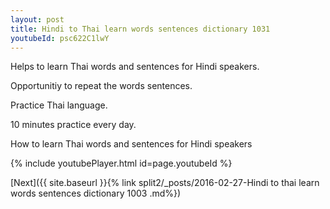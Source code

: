 ```yaml
---
layout: post
title: Hindi to Thai learn words sentences dictionary 1031 
youtubeId: psc622C1lwY
---
```

 
 
Helps to learn Thai words and sentences for Hindi speakers.

Opportunitiy to repeat the words sentences. 

Practice Thai language. 
 
10 minutes practice every day. 
 
How to learn Thai words and sentences for Hindi speakers 
 
{% include youtubePlayer.html id=page.youtubeId %}
 
 
[Next]({{ site.baseurl }}{% link  split2/_posts/2016-02-27-Hindi to thai learn words sentences dictionary 1003 .md%})
 
